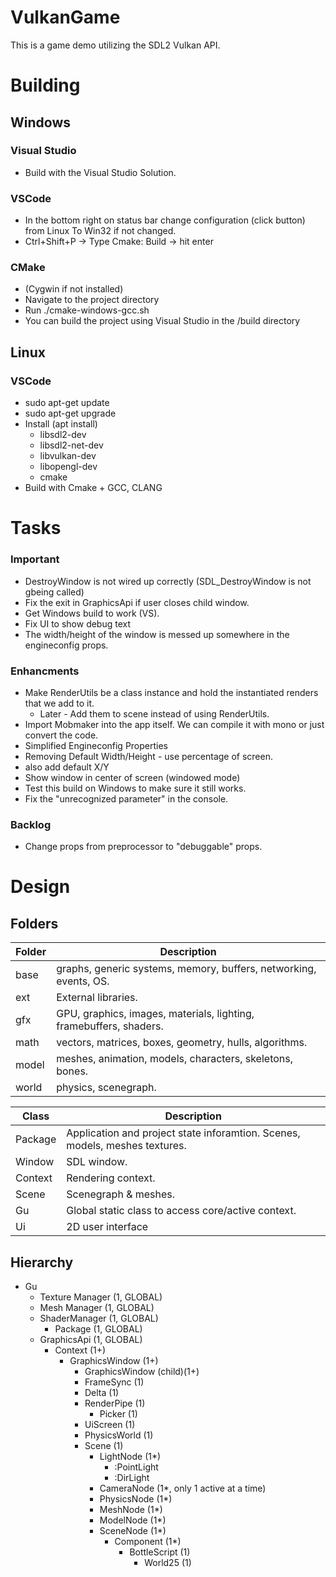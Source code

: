 # VulkanGame
This is a game demo utilizing the SDL2 Vulkan API.

# Building 
## Windows
### Visual Studio
* Build with the Visual Studio Solution.
### VSCode 
* In the bottom right on status bar change configuration (click button) from Linux To Win32 if not changed.
* Ctrl+Shift+P -> Type Cmake: Build -> hit enter
### CMake
* (Cygwin if not installed)
* Navigate to the project directory
* Run ./cmake-windows-gcc.sh
* You can build the project using Visual Studio in the /build directory
## Linux
### VSCode
* sudo apt-get update
* sudo apt-get upgrade
* Install (apt install)
  * libsdl2-dev
  * libsdl2-net-dev
  * libvulkan-dev
  * libopengl-dev
  * cmake
* Build with Cmake + GCC, CLANG

# Tasks

### Important
* DestroyWindow is not wired up correctly (SDL_DestroyWindow is not gbeing called)
* Fix the exit in GraphicsApi if user closes child window.
* Get Windows build to work (VS).
* Fix UI to show debug text
* The width/height of the window is messed up somewhere in the engineconfig props.

### Enhancments
* Make RenderUtils be a class instance and hold the instantiated renders that we add to it.
  * Later - Add them to scene instead of using RenderUtils.
* Import Mobmaker into the app itself. We can compile it with mono or just convert the code.
* Simplified Engineconfig Properties
* Removing Default Width/Height - use percentage of screen.
* also add default X/Y
* Show window in center of screen (windowed mode)
* Test this build on Windows to make sure it still works.
* Fix the "unrecognized parameter" in the console.

### Backlog
* Change props from preprocessor to "debuggable" props.

# Design

## Folders

|  Folder | Description|
|---------|----------------------------------------------------------------------------------------------
|  base   | graphs, generic systems, memory, buffers, networking, events, OS.        |
|  ext    | External libraries.           |
|  gfx    | GPU, graphics, images, materials, lighting, framebuffers, shaders.    |
|  math   | vectors, matrices, boxes, geometry, hulls, algorithms.                    |
|  model  | meshes, animation, models, characters, skeletons, bones.                  |
|  world  | physics, scenegraph.                                     |

| Class     | Description                                                                                                                                                                                                                                                                                                                                                                                                                                             |
|-----------|---------------------------------------------------------------------------------------------------------------------------------------------------------------------------------------------------------------------------------------------------------------------------------------------------------------------------------------------------------------------------------------------------------------------------------------------------|
|  Package  | Application and project state inforamtion.  Scenes, models, meshes textures.                    |
|  Window   | SDL window.            |
|  Context  | Rendering context.                  |
|  Scene    | Scenegraph & meshes.          |
|  Gu       | Global static class to access core/active context.         |
|  Ui       | 2D user interface |

## Hierarchy

* Gu
  * Texture Manager (1, GLOBAL)
  * Mesh Manager (1, GLOBAL)
  * ShaderManager (1, GLOBAL)
    * Package (1, GLOBAL)
  * GraphicsApi (1, GLOBAL)
    * Context (1+)
      * GraphicsWindow (1+)
        * GraphicsWindow (child)(1+)
        * FrameSync (1)
        * Delta (1)
        * RenderPipe (1)
          * Picker (1)
        * UiScreen (1)
        * PhysicsWorld (1)
        * Scene (1)
          * LightNode (1*)
            * :PointLight
            * :DirLight
          * CameraNode (1*, only 1 active at a time)
          * PhysicsNode (1*) 
          * MeshNode (1*)
          * ModelNode (1*)
          * SceneNode (1*)
            * Component (1*)
              * BottleScript (1)
                * World25 (1)